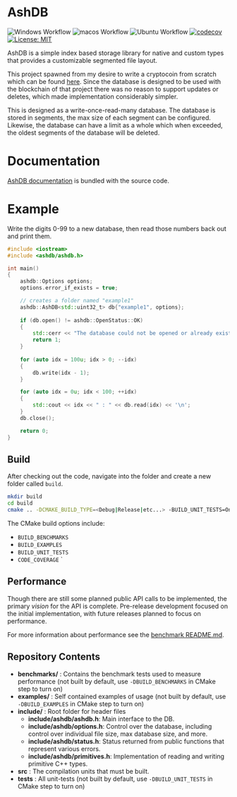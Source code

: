 # AshDB

![Windows Workflow](https://github.com/zethon/AshDB/actions/workflows/windows.yml/badge.svg)
![macos Workflow](https://github.com/zethon/AshDB/actions/workflows/macos.yml/badge.svg)
![Ubuntu Workflow](https://github.com/zethon/AshDB/actions/workflows/ubuntu.yml/badge.svg)
[![codecov](https://codecov.io/gh/zethon/AshDB/branch/master/graph/badge.svg?token=RwtLsgXsEa)](https://codecov.io/gh/zethon/AshDB)
[![License: MIT](https://img.shields.io/badge/License-MIT-green.svg)](https://opensource.org/licenses/MIT)


AshDB is a simple index based storage library for native and custom types that provides a customizable segmented file layout. 

This project spawned from my desire to write a cryptocoin from scratch which can be found [here](https://github.com/zethon/AshCoin). Since the database is designed to be used with the blockchain of that project there was no reason to support updates or deletes, which made implementation considerably simpler.

This is designed as a write-once-read-many database. The database is stored in segments, the max size of each segment can be configured. Likewise, the database can have a limit as a whole which when exceeded, the oldest segments of the database will be deleted.

# Documentation

[AshDB documentation](doc/README.md) is bundled with the source code.

# Example

Write the digits 0-99 to a new database, then read those numbers back out and print them.

```cpp
#include <iostream>
#include <ashdb/ashdb.h>

int main()
{
    ashdb::Options options;
    options.error_if_exists = true; 

    // creates a folder named "example1"
    ashdb::AshDB<std::uint32_t> db{"example1", options};
    
    if (db.open() != ashdb::OpenStatus::OK)
    {
        std::cerr << "The database could not be opened or already exists!\n";
        return 1;
    }
    
    for (auto idx = 100u; idx > 0; --idx)
    {
        db.write(idx - 1);
    }

    for (auto idx = 0u; idx < 100; ++idx)
    {
        std::cout << idx << " : " << db.read(idx) << '\n';
    }
    db.close();

    return 0;
}
```

## Build

After checking out the code, navigate into the folder and create a new folder called `build`. 

```bash
mkdir build
cd build
cmake .. -DCMAKE_BUILD_TYPE=<Debug|Release|etc...> -BUILD_UNIT_TESTS=On
```

The CMake build options include:

* `BUILD_BENCHMARKS`
* `BUILD_EXAMPLES`
* `BUILD_UNIT_TESTS`
* `CODE_COVERAGE`
`
## Performance

Though there are still some planned public API calls to be implemented, the primary _vision_ for the API is complete. Pre-release development focused on the initial implementation, with future releases planned to focus on performance. 

For more information about performance see the [benchmark README.md](benchmarks/README.md).

## Repository Contents

* **benchmarks/** : Contains the benchmark tests used to measure performance (not built by default, use `-DBUILD_BENCHMARKS` in CMake step to turn on)
* **examples/** : Self contained examples of usage (not built by default, use `-DBUILD_EXAMPLES` in CMake step to turn on)
* **include/** : Root folder for header files
    * **include/ashdb/ashdb.h**: Main interface to the DB.
    * **include/ashdb/options.h**: Control over the database, including control over individual file size, max database size, and more.
    * **include/ashdb/status.h**: Status returned from public functions that represent various errors.
    * **include/ashdb/primitives.h**: Implementation of reading and writing primitive C++ types.
* **src** : The compilation units that must be built.
* **tests** : All unit-tests (not built by default, use `-DBUILD_UNIT_TESTS` in CMake step to turn on)
